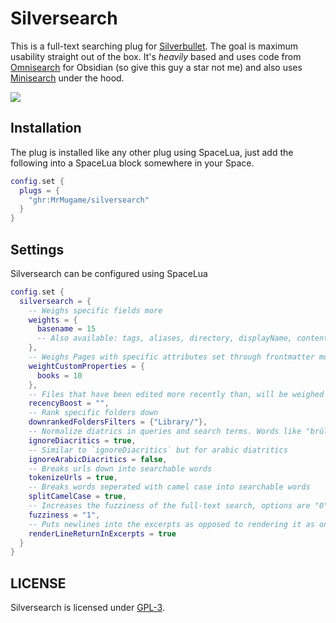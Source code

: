 # Silversearch

This is a full-text searching plug for [Silverbullet](https://silverbullet.md/). The goal is maximum usability straight out of the box. It's *heavily* based and uses code from [Omnisearch](https://github.com/scambier/obsidian-omnisearch) for Obsidian (so give this guy a star not me) and also uses [Minisearch](https://github.com/lucaong/minisearch) under the hood.

![](https://raw.githubusercontent.com/mrmugame/silversearch/main/docs/demo.webp)

## Installation

The plug is installed like any other plug using SpaceLua, just add the following into a SpaceLua block somewhere in your Space.
```lua
config.set {
  plugs = {
    "ghr:MrMugame/silversearch"
  }
}
```

## Settings

Silversearch can be configured using SpaceLua
```lua
config.set {
  silversearch = {
    -- Weighs specific fields more
    weights = {
      basename = 15
      -- Also available: tags, aliases, directory, displayName, content
    },
    -- Weighs Pages with specific attributes set through frontmatter more if that attribute is included in the search
    weightCustomProperties = {
      books = 10
    },
    -- Files that have been edited more recently than, will be weighed more
    recencyBoost = "",
    -- Rank specific folders down
    downrankedFoldersFilters = {"Library/"},
    -- Normalize diatrics in queries and search terms. Words like "brûlée" or "žluťoučký" will be indexed as "brulee" and "zlutoucky".
    ignoreDiacritics = true,
    -- Similar to `ignoreDiacritics` but for arabic diatritics
    ignoreArabicDiacritics = false,
    -- Breaks urls down into searchable words
    tokenizeUrls = true,
    -- Breaks words seperated with camel case into searchable words
    splitCamelCase = true,
    -- Increases the fuzziness of the full-text search, options are "0", "1", "2"
    fuzziness = "1",
    -- Puts newlines into the excerpts as opposed to rendering it as one continous string
    renderLineReturnInExcerpts = true
  }
}
```

## LICENSE

Silversearch is licensed under [GPL-3](https://tldrlegal.com/license/gnu-general-public-license-v3-(gpl-3)).
